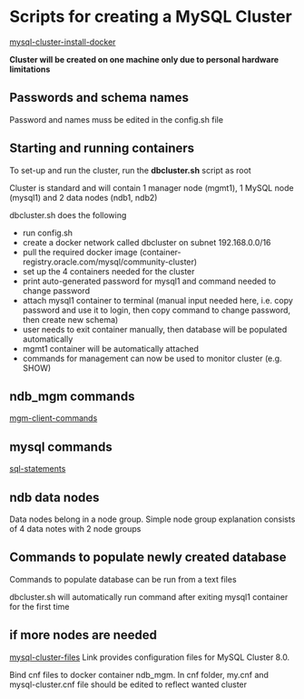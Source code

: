 # Scripts for creating a MySQL Cluster
[mysql-cluster-install-docker](https://dev.mysql.com/doc/refman/8.0/en/mysql-cluster-install-docker.html)

__Cluster will be created on one machine only due to personal hardware limitations__

## Passwords and schema names
Password and names muss be edited in the config.sh file

## Starting and running containers
To set-up and run the cluster, run the __dbcluster.sh__ script as root

Cluster is standard and will contain 1 manager node (mgmt1), 1 MySQL node (mysql1) and 2 data nodes (ndb1, ndb2)

dbcluster.sh does the following
- run config.sh
- create a docker network called dbcluster on subnet 192.168.0.0/16
- pull the required docker image (container-registry.oracle.com/mysql/community-cluster)
- set up the 4 containers needed for the cluster
- print auto-generated password for mysql1 and command needed to change password
- attach mysql1 container to terminal (manual input needed here, i.e. copy password and use it to login, then copy command to change password, then create new schema)
- user needs to exit container manually, then database will be populated automatically
- mgmt1 container will be automatically attached
- commands for management can now be used to monitor cluster (e.g. SHOW)

## ndb_mgm commands
[mgm-client-commands](https://dev.mysql.com/doc/refman/8.0/en/mysql-cluster-mgm-client-commands.html)

## mysql commands
[sql-statements](https://dev.mysql.com/doc/refman/8.0/en/sql-statements.html)

## ndb data nodes
Data nodes belong in a node group. Simple node group explanation consists of 4 data notes with 2 node groups


## Commands to populate newly created database
Commands to populate database can be run from a text files

dbcluster.sh will automatically run command after exiting mysql1 container for the first time

## if more nodes are needed

[mysql-cluster-files](https://github.com/mysql/mysql-docker/tree/mysql-cluster/8.0)
Link provides configuration files for MySQL Cluster 8.0.

Bind cnf files to docker container ndb_mgm. In cnf folder, my.cnf and mysql-cluster.cnf file should be edited to reflect wanted cluster
